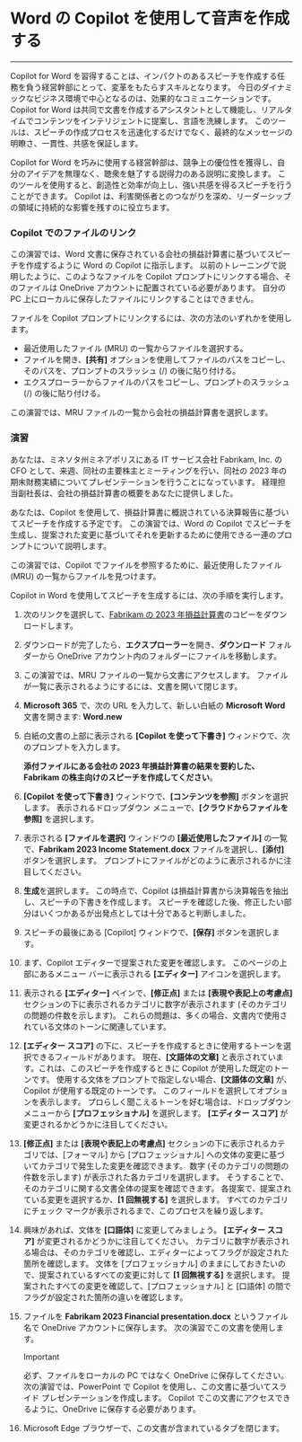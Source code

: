
# Word の Copilot を使用して音声を作成する
---
Copilot for Word を習得することは、インパクトのあるスピーチを作成する任務を負う経営幹部にとって、変革をもたらすスキルとなります。 今日のダイナミックなビジネス環境で中心となるのは、効果的なコミュニケーションです。 Copilot for Word は共同で文書を作成するアシスタントとして機能し、リアルタイムでコンテンツをインテリジェントに提案し、言語を洗練します。 このツールは、スピーチの作成プロセスを迅速化するだけでなく、最終的なメッセージの明瞭さ、一貫性、共感を保証します。

Copilot for Word を巧みに使用する経営幹部は、競争上の優位性を獲得し、自分のアイデアを無理なく、聴衆を魅了する説得力のある説明に変換します。 このツールを使用すると、創造性と効率が向上し、強い共感を得るスピーチを行うことができます。 Copilot は、利害関係者とのつながりを深め、リーダーシップの領域に持続的な影響を残すのに役立ちます。

### Copilot でのファイルのリンク

この演習では、Word 文書に保存されている会社の損益計算書に基づいてスピーチを作成するように Word の Copilot に指示します。 以前のトレーニングで説明したように、このようなファイルを Copilot プロンプトにリンクする場合、そのファイルは OneDrive アカウントに配置されている必要があります。 自分の PC 上にローカルに保存したファイルにリンクすることはできません。

ファイルを Copilot プロンプトにリンクするには、次の方法のいずれかを使用します。

 -  最近使用したファイル (MRU) の一覧からファイルを選択する。
 -  ファイルを開き、**[共有]** オプションを使用してファイルのパスをコピーし、そのパスを、プロンプトのスラッシュ (/) の後に貼り付ける。
 -  エクスプローラーからファイルのパスをコピーし、プロンプトのスラッシュ (/) の後に貼り付ける。

この演習では、MRU ファイルの一覧から会社の損益計算書を選択します。

### 演習

あなたは、ミネソタ州ミネアポリスにある IT サービス会社 Fabrikam, Inc. の CFO として、来週、同社の主要株主とミーティングを行い、同社の 2023 年の期末財務実績についてプレゼンテーションを行うことになっています。 経理担当副社長は、会社の損益計算書の概要をあなたに提供しました。

あなたは、Copilot を使用して、損益計算書に概説されている決算報告に基づいてスピーチを作成する予定です。 この演習では、Word の Copilot でスピーチを生成し、提案された変更に基づいてそれを更新するために使用できる一連のプロンプトについて説明します。

この演習では、Copilot でファイルを参照するために、最近使用したファイル (MRU) の一覧からファイルを見つけます。

Copilot in Word を使用してスピーチを生成するには、次の手順を実行します。

1.  次のリンクを選択して、[Fabrikam の 2023 年損益計算書](https://edxinteractivepage.blob.core.windows.net/ms-4004/Fabrikam%202023%20Income%20Statement.docx)のコピーをダウンロードします。
2.  ダウンロードが完了したら、**エクスプローラー**を開き、**ダウンロード** フォルダーから OneDrive アカウント内のフォルダーにファイルを移動します。
3.  この演習では、MRU ファイルの一覧から文書にアクセスします。 ファイルが一覧に表示されるようにするには、文書を開いて閉じます。
4.  **Microsoft 365** で、次の URL を入力して、新しい白紙の **Microsoft Word** 文書を開きます: **Word.new** 
5.  白紙の文書の上部に表示される **[Copilot を使って下書き]** ウィンドウで、次のプロンプトを入力します。
    
    **添付ファイルにある会社の 2023 年損益計算書の結果を要約した、Fabrikam の株主向けのスピーチを作成してください**。
6.  **[Copilot を使って下書き]** ウィンドウで、**[コンテンツを参照]** ボタンを選択します。 表示されるドロップダウン メニューで、**[クラウドからファイルを参照]** を選択します。
7.  表示される **[ファイルを選択]** ウィンドウの **[最近使用したファイル]** の一覧で、**Fabrikam 2023 Income Statement.docx** ファイルを選択し、**[添付]** ボタンを選択します。 プロンプトにファイルがどのように表示されるかに注目してください。
8.  **生成**を選択します。 この時点で、Copilot は損益計算書から決算報告を抽出し、スピーチの下書きを作成します。 スピーチを確認した後、修正したい部分はいくつかあるが出発点としては十分であると判断しました。
9.  スピーチの最後にある [Copilot] ウィンドウで、**[保存]** ボタンを選択します。
10. まず、Copilot エディターで提案された変更を確認します。 このページの上部にあるメニュー バーに表示される **[エディター]** アイコンを選択します。
11. 表示される **[エディター]** ペインで、**[修正点]** または **[表現や表記上の考慮点]** セクションの下に表示されるカテゴリに数字が表示されます (そのカテゴリの問題の件数を示します)。 これらの問題は、多くの場合、文書内で使用されている文体のトーンに関連しています。
12. **[エディター スコア]** の下に、スピーチを作成するときに使用するトーンを選択できるフィールドがあります。 現在、**[文語体の文章]** と表示されています。これは、このスピーチを作成するときに Copilot が使用した既定のトーンです。 使用する文体をプロンプトで指定しない場合、**[文語体の文章]** が、Copilot が使用する既定のトーンです。 このフィールドを選択してオプションを表示します。 プロらしく聞こえるトーンを好む場合は、ドロップダウン メニューから **[プロフェッショナル]** を選択します。 **[エディター スコア]** が変更されるかどうかに注目してください。
13. **[修正点]** または **[表現や表記上の考慮点]** セクションの下に表示されるカテゴリでは、[フォーマル] から [プロフェッショナル] への文体の変更に基づいてカテゴリで発生した変更を確認できます。 数字 (そのカテゴリの問題の件数を示します) が表示された各カテゴリを選択します。 そうすることで、そのカテゴリに関する文書全体の提案を確認できます。 各提案で、提案されている変更を選択するか、**[1 回無視する]** を選択します。 すべてのカテゴリにチェック マークが表示されるまで、このプロセスを繰り返します。
14. 興味があれば、文体を **[口語体]** に変更してみましょう。 **[エディター スコア]** が変更されるかどうかに注目してください。 カテゴリに数字が表示される場合は、そのカテゴリを確認し、エディターによってフラグが設定された箇所を確認します。 文体を [プロフェッショナル] のままにしておきたいので、提案されているすべての変更に対して **[1 回無視する]** を選択します。 提案されたすべての変更を確認して、[プロフェッショナル] と [口語体] の間でフラグが設定された箇所の違いを確認します。
15. ファイルを **Fabrikam 2023 Financial presentation.docx** というファイル名で OneDrive アカウントに保存します。 次の演習でこの文書を使用します。
    
    > [!IMPORTANT]
    > 必ず、ファイルをローカルの PC ではなく OneDrive に保存してください。 次の演習では、PowerPoint で Copilot を使用し、この文書に基づいてスライド プレゼンテーションを作成します。 Copilot でこの文書にアクセスできるように、OneDrive に保存する必要があります。
16. Microsoft Edge ブラウザーで、この文書が含まれているタブを閉じます。
